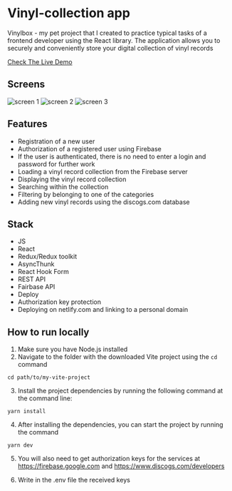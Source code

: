 # Vinyl-collection app

Vinylbox - my pet project that I created to practice typical tasks of a frontend developer using the React library. The application allows you to securely and conveniently store your digital collection of vinyl records

[Check The Live Demo](https://www.vinylbox.burakov.pro)

## Screens
![screen 1](https://cdn.dribbble.com/userupload/7588148/file/original-cc6c1d6831985af09d68603635fcbc54.jpg)
![screen 2](https://cdn.dribbble.com/userupload/7588150/file/original-09c6ed4f6811bf49a9ea24b96ac02e0e.jpg)
![screen 3](https://cdn.dribbble.com/userupload/7588149/file/original-6c2a790b2eff96cd3c2a1fdee020ac5f.jpg)

## Features

- Registration of a new user
- Authorization of a registered user using Firebase
- If the user is authenticated, there is no need to enter a login and password for further work
- Loading a vinyl record collection from the Firebase server
- Displaying the vinyl record collection
- Searching within the collection
- Filtering by belonging to one of the categories
- Adding new vinyl records using the discogs.com database

## Stack
- JS
- React
- Redux/Redux toolkit
- AsyncThunk
- React Hook Form
- REST API
- Fairbase API
- Deploy
- Authorization key protection
- Deploying on netlify.com and linking to a personal domain

## How to run locally
1. Make sure you have Node.js installed
2. Navigate to the folder with the downloaded Vite project using the `cd` command
```
cd path/to/my-vite-project
```
3. Install the project dependencies by running the following command at the command line:
```
yarn install
```
4. After installing the dependencies, you can start the project by running the command
```
yarn dev
```
5. You will also need to get authorization keys for the services at https://firebase.google.com and https://www.discogs.com/developers

6. Write in the .env file the received keys
